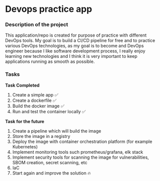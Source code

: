 # Devops practice app
### Description of the project
This application/repo is created for purpose of practice with different DevOps tools. My goal is to build a CI/CD pipeline for free and to practice 
various DevOps technologies, as my goal is to become and DevOps engineer because I like software development process, I really enjoy learning
new technologies and I think it is very important to keep applications running as smooth as possible.


### Tasks
**Task Completed**
1. Create a simple app :white_check_mark:
2. Create a dockerfile :white_check_mark:
3. Build the docker image :white_check_mark:
4. Run and test the container locally :white_check_mark:

**Task for the future**
1. Create a pipeline which will build the image
2. Store the image in a registry
3. Deploy the image with container orchestration platform (for example Kubernetes)
4. Implement monitoring tools such prometheus/grafana, elk stack
5. Implement security tools for scanning the image for vulnerabilities, SBOM creation, secret scanning, etc
6. IaC
7. Start again and improve the solution :fire:

